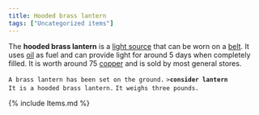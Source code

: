 ```yaml
---
title: Hooded brass lantern
tags: ["Uncategorized items"]
---
```

The **hooded brass lantern** is a [light
source](Miscellaneous_equipment#Light_sources "wikilink") that can be
worn on a [belt](belt "wikilink"). It uses [oil](oil "wikilink") as fuel
and can provide light for around 5 days when completely filled. It is
worth around 75 [copper](copper "wikilink") and is sold by most general
stores.

`A brass lantern has been set on the ground.`
`>`**`consider lantern`**
`It is a hooded brass lantern.`
`It weighs three pounds.`

{% include Items.md %}
